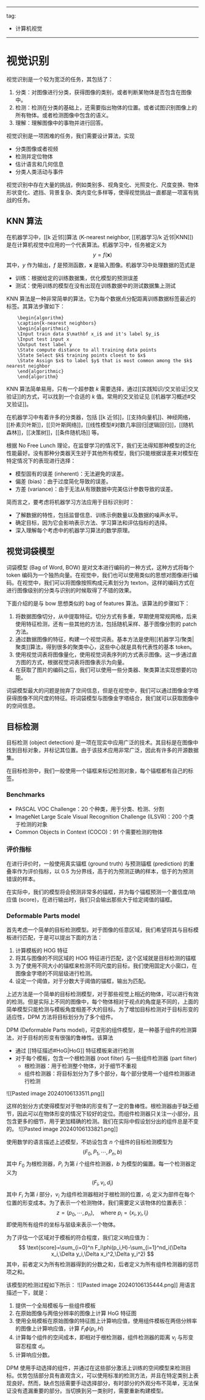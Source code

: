 
---
tag:
  - 计算机视觉
---

# 视觉识别

视觉识别是一个较为宽泛的任务，其包括了：
1. 分类：对图像进行分类，获得图像的类别，或者判断某物体是否包含在图像中。
2. 检测：检测在分类的基础上，还需要指出物体的位置。或者试图识别图像上的所有物体。或者检测图像中包含的语义。
3. 理解：理解图像中的事物并进行回答。

视觉识别是一项困难的任务，我们需要设计算法，实现
- 分类图像或者视频
- 检测并定位物体
- 估计语言和几何信息
- 分类人类活动与事件

视觉识别中存在大量的挑战，例如类别多、视角变化、光照变化、尺度变换、物体形状变化、遮挡、背景复杂、类内变化多样等，使得视觉挑战一直都是一项富有挑战的任务。

## KNN 算法

在机器学习中，[[k 近邻]]算法 (K-nearest neighbor, [[机器学习/k 近邻|KNN]]) 是在计算机视觉中应用的一个代表算法。机器学习中，任务被定义为
$$
y=f(\mathbf x)
$$
其中，$y$ 作为输出，$f$ 是预测函数，$\mathbf x$ 是输入图像。机器学习中处理数据的范式是
- 训练：根据给定的训练数据集，优化模型的预测误差
- 测试：使用训练的模型在没有出现在训练数据中的测试数据集上测试

KNN 算法是一种非常简单的算法，它为每个数据点分配距离训练数据标签最近的标签。其算法步骤如下：
```pseudo
	\begin{algorithm}
	\caption{k-nearest neighbors}
	\begin{algorithmic}
	\Input train data $\mathbf x_i$ and it's label $y_i$
	\Input test input x
	\Output test label y
	\State compute distance to all training data points
	\State Select $k$ training points cloest to $x$
	\State Assign $x$ to label $y$ that is most common among the $k$ nearest neighbor
	\end{algorithmic}
	\end{algorithm}
```
KNN 算法简单易用，只有一个超参数 $k$ 需要选择，通过[[实践知识/交叉验证|交叉验证]]的方式，可以找到一个合适的 $k$ 值。常用的交叉验证见 [[机器学习概述#交叉验证]]。

在机器学习中有着许多的分类器，包括 [[k 近邻]]，[[支持向量机]]、神经网络，[[朴素贝叶斯]]，[[贝叶斯网络]]，[[线性模型#对数几率回归|逻辑回归]]，[[随机森林]]，[[决策树]]，[[条件随机场]] 等。

根据 No Free Lunch 理论，在监督学习的情况下，我们无法得知那种模型的泛化性能最好。没有那种分类器天生好于其他所有模型，我们只能根据误差来对模型在特定情况下的表现进行选择：
- 模型固有的误差 (inherent)：无法避免的误差。
- 偏差 (bias)：由于过度简化导致的误差。
- 方差 (variance)：由于无法从有限数据中完美估计参数导致的误差。

简而言之，要考虑将机器学习方法应用于目标识别时：
- 了解数据的特性，包括监督信息、训练示例数量以及数据的噪声水平。
- 确定目标，因为它会影响表示方法、学习算法和评估指标的选择。
- 深入理解每个考虑中的机器学习算法的数学原理。

## 视觉词袋模型

词袋模型 (Bag of Word, BOW) 是对文本进行编码的一种方式，这种方式将每个 token 编码为一个独热向量。在视觉中，我们也可以使用类似的思想对图像进行编码。在视觉中，我们可以将图像按照构成元素划分为 texton，这样的编码方式在进行图像级别的分类与识别的时候取得了不错的效果。

下面介绍的是与 bow 思想类似的 bag of features 算法。该算法的步骤如下：
1. 将数据图像切分，从中提取特征。切分方式有多重，早期使用常规网格，后来使用特征检测，还有一些其他的方法，包括随机采样、基于图像分割的 patch 方法。
2. 通过数据图像的特征，构建一个视觉词表。基本方法是使用[[机器学习/聚类|聚类]]算法，得到很多的聚类中心，这些中心就是具有代表性的基本 token。
3. 使用视觉词表将图像量化，使用视觉词表序列的方式表示图像。这一步通过直方图的方式，根据视觉词表将图像表示为向量。
4. 在获取了图片的编码之后，我们可以使用一些分类器、聚类算法实现想要的功能。

词袋模型最大的问题是抛弃了空间信息，但是在视觉中，我们可以通过图像金字塔获得图像不同尺度的特征。将词袋模型与图像金字塔结合，我们就可以获取图像中的空间信息。

## 目标检测

目标检测 (object detection) 是一项在现实中应用广泛的技术。其目标是在图像中找到目标对象，并标记其位置。由于该技术应用非常广泛，因此有许多的开源数据集。

在目标检测中，我们一般使用一个锚框来标记检测对象，每个锚框都有自己的标签。

### Benchmarks

- PASCAL VOC Challenge：20 个种类，用于分类、检测、分割
- ImageNet Large Scale Visual Recognition Challenge (ILSVR)：200 个类于检测的对象
- Common Objects in Context (COCO)：91 个需要检测的物体

### 评价指标

在进行评价时，一般使用真实锚框 (ground truth) 与预测锚框 (prediction) 的重叠率作为评价指标，以 0.5 为分界线，高于的为预测正确的样本，低于的为预测错误的样本。

在实际中，我们的模型将会预测非常多的锚框，并为每个锚框预测一个置信度/响应值 (score)，在进行输出时，我们只会输出那些大于给定阈值的锚框。

### Deformable Parts model

首先考虑一个简单的目标检测模型。对于图像的任意区域，我们希望将其与目标模板进行匹配，于是可以提出下面的方法：
1. 计算模板的 HOG 特征
2. 将其与图像的不同区域的 HOG 特征进行匹配，这个区域就是目标检测的锚框
3. 为了使用不同大小的锚框来检测不同尺度的目标，我们使用固定大小窗口，在图像金字塔的不同层级进行检测。
4. 设定一个阈值，对于分数大于阈值的锚框，输出为匹配。

上述方法是一个简单的目标检测模型，对于那些视觉上相近的物体，可以进行有效的检测。但是实际上不同的图像中，每个物体相对于视点的角度是不同的，上面的简单模型只能检测与模板角度相差不大的目标。为了增加目标检测对于目标形变的适应性，DPM 方法将目标划分为了多个组件。

DPM (Deformable Parts model)，可变形的组件模型，是一种基于组件的检测算法，对于目标的形变有很强的鲁棒性。该算法
- 通过 [[特征描述#HoG|HoG]] 特征模板来进行检测
- 对于每个模板，包含一个根检测器 (root filter) 与一些组件检测器 (part filter)
	- 根检测器：用于检测整个物体，对于细节不重视
	- 组件检测器：将目标划分为了多个部分，每个部分使用一个组件检测器进行检测

![[Pasted image 20240106133511.png]]

这样的划分方式使得模型对于物体的形变有了一定的鲁棒性。根检测器由于缺乏细节，因此可以在物体形变的情况下较好的定位。而组件检测器只关注一小部分，且包含更多的细节，用于更加精确的检测。我们在实际中假设划分出的组件总是不变的。
![[Pasted image 20240106133821.png]]

使用数学的语言描述上述模型，不妨设包含 $n$ 个组件的目标检测模型为
$$
(F_0,P_1,\cdots,P_n,b)
$$
其中 $F_0$ 为根检测器，$P_i$ 为第 $i$ 个组件检测器，$b$ 为模型的偏置。每一个检测器定义为
$$
(F_i,v_i,d_i)
$$
其中 $F_i$ 为第 $i$ 部分，$v_i$ 为组件检测器相对于根检测的位置，$d_i$ 定义为部件在每个位置的形变成本。为了表示一个检测物体，我们需要定义该物体的位置表示：
$$
z=(p_0,\cdots,p_n),\quad\text{where}\ p_i=(x_i,y_i,l_i)
$$
即使用所有组件的坐标与层级来表示一个物体。

为了评估一个区域对于模板的符合程度，我们定义响应值为：
$$
\text{score}=\sum_{i=0}^n F_i\phi(p_i,H)-\sum_{i=1}^nd_i(\Delta x_i,\Delta y_i,\Delta x_i^2,\Delta y_i^2)
$$
其中，前者定义为所有检测器得到的分数之和，后者定义为所有组件检测器的惩罚项之和。

该模型的检测过程如下所示：
![[Pasted image 20240106135444.png]]
用语言描述一下，就是：
1. 提供一个全局模板与一些组件模板
2. 在原始图像与两倍分辨率的图像上计算 HoG 特征图
3. 使用全局模板在原始图像的特征图上计算响应值，使用组件模板在两倍分辨率的图像上计算响应值，计算 $F_i\phi(p_i,H)$
4. 计算每个组件的空间成本，即相对于根检测器，组件检测器的距离 $v_i$ 与形变容忍程度 $d_i$。
5. 计算响应分数。

DPM 使用手动选择的组件，并通过在这些部分激活上训练的空间模型来检测目标。优势包括部分具有直观含义，可以使用标准的检测方法，并且在特定类别上表现良好。然而，缺点包括需要手动选择部分，有时部分的外观分布不简单，无法保证没有遗漏重要的部分。当切换到另一类别时，需要重新构建模型。